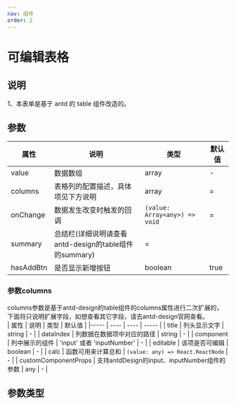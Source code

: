 ```yaml
---
nav: 组件
order: 2
---
```


# 可编辑表格

## 说明

1、本表单是基于 antd 的 table 组件改造的。

## 参数

| 属性 | 说明 | 类型 | 默认值 |
| ---- | --- | ---- | ------ |
| value | 数据数组 | array | - |
| columns | 表格列的配置描述，具体项见下方说明 | array | = |
| onChange | 数据发生改变时触发的回调 | `(value: Array<any>) => void` | = |
| summary | 总结栏(详细说明请查看antd-design的table组件的summary) | = |
| hasAddBtn | 是否显示新增按钮 | boolean | true |

### 参数columns
columns参数是基于antd-design的table组件的columns属性进行二次扩展的，下面将只说明扩展字段，如想查看其它字段，请去antd-design官网查看。  
| 属性 | 说明 | 类型 | 默认值 |
|----- | ---- | ---- | ----- |
| title | 列头显示文字 | string | - |
| dataIndex | 列数据在数据项中对应的路径 | string | - |
| component | 列中展示的组件 | 'input' 或者 'inputNumber' | - |
| editable | 该项是否可编辑 | boolean | - |
| calc | 函数可用来计算总和 |  `(value: any) => React.ReactNode` | - |
| customComponentProps | 支持antdDesign的input、inputNumber组件的参数 | any | - |



## 参数类型


<code src="../../sample-code/editable-table/index.tsx"></code>
